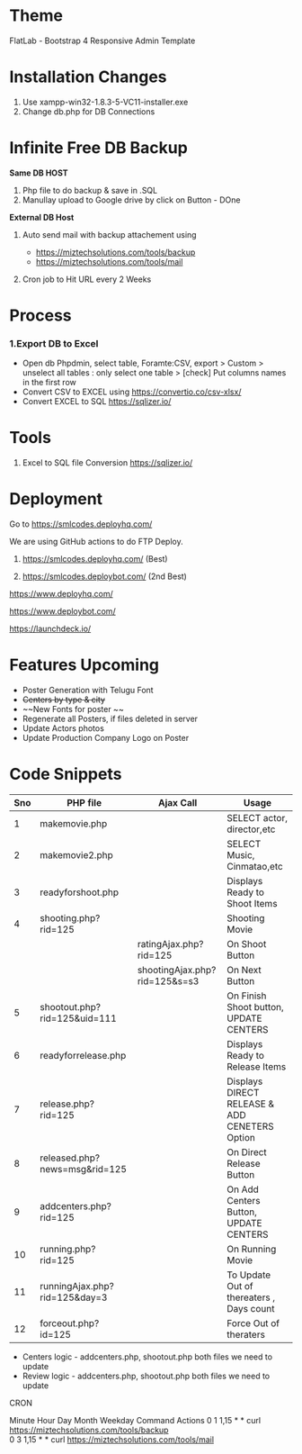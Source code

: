 Theme
===========
FlatLab - Bootstrap 4 Responsive Admin Template



Installation Changes
======================================
1. Use xampp-win32-1.8.3-5-VC11-installer.exe
2. Change db.php for DB Connections 



Infinite Free DB Backup
======================================
**Same DB HOST**
1. Php file to do backup & save in .SQL
2. Manullay upload to Google drive by click on Button - DOne


**External DB Host**
1. Auto send mail with backup attachement using 
    - https://miztechsolutions.com/tools/backup
    - https://miztechsolutions.com/tools/mail

2. Cron job to Hit URL every 2 Weeks






# Process

### 1.Export DB to Excel
- Open db Phpdmin, select table, Foramte:CSV,  export > Custom > unselect all tables : only select one table > [check] Put columns names in the first row
- Convert CSV to EXCEL using https://convertio.co/csv-xlsx/
- Convert EXCEL to SQL https://sqlizer.io/


# Tools 
1. Excel to SQL file Conversion
https://sqlizer.io/



# Deployment
Go to https://smlcodes.deployhq.com/


We are using GitHub actions to do FTP Deploy.
1. https://smlcodes.deployhq.com/ (Best)

2. https://smlcodes.deploybot.com/ (2nd Best)

https://www.deployhq.com/

https://www.deploybot.com/

https://launchdeck.io/



# Features Upcoming
- Poster Generation with Telugu Font
- ~~Centers by type & city~~
- ~~New Fonts for poster ~~
- Regenerate all Posters, if files deleted in server
- Update Actors photos
- Update Production Company Logo on Poster




# Code Snippets

| Sno | PHP file                      | Ajax Call                     | Usage                                         |
| --- | ----------------------------- | ----------------------------- | --------------------------------------------- |
| 1   | makemovie.php                 |                               | SELECT actor, director,etc                    |
| 2   | makemovie2.php                |                               | SELECT Music, Cinmatao,etc                    |
| 3   | readyforshoot.php             |                               | Displays Ready to Shoot Items                 |
| 4   | shooting.php?rid=125          |                               | Shooting Movie                                |
|     |                               | ratingAjax.php?rid=125        | On Shoot Button                               |
|     |                               | shootingAjax.php?rid=125&s=s3 | On Next Button                                |
| 5   | shootout.php?rid=125&uid=111  |                               | On Finish Shoot button, UPDATE CENTERS        |
| 6   | readyforrelease.php           |                               | Displays Ready to Release Items               |
| 7   | release.php?rid=125           |                               | Displays DIRECT RELEASE & ADD CENETERS Option |
| 8   | released.php?news=msg&rid=125 |                               | On Direct Release Button                      |
| 9   | addcenters.php?rid=125        |                               | On Add Centers Button, UPDATE CENTERS         |
| 10  | running.php?rid=125           |                               | On Running Movie                              |
| 11  | runningAjax.php?rid=125&day=3 |                               | To Update Out of thereaters , Days count      |
| 12  | forceout.php?id=125           |                               | Force Out of theraters                        |


- Centers logic - addcenters.php, shootout.php both files we need to update
- Review logic - addcenters.php, shootout.php both files we need to update

CRON

Minute	Hour	Day	Month	Weekday	Command	Actions
0	1	1,15	*	*	curl https://miztechsolutions.com/tools/backup	    
0	3	1,15	*	*	curl https://miztechsolutions.com/tools/mail
